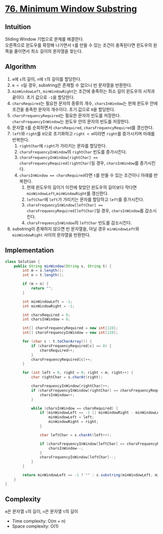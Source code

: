 # [76. Minimum Window Substring](https://leetcode.com/problems/minimum-window-substring/)

## Intuition
Sliding Window 기법으로 문제를 해결한다.\
오른쪽으로 윈도우를 확장해 나가면서 `t`를 만들 수 있는 조건이 충족된다면 윈도우의 왼쪽을 줄이면서 최소 길이의 문자열을 찾는다.

## Algorithm
1. `m`에 `s`의 길이, `n`에 `t`의 길이를 할당한다.
2. `m < n`일 경우, substring은 존재할 수 없으니 빈 문자열을 반환한다.
3. `minWindowLeft`, `minWindowRight`는 조건에 충족하는 최소 길이 윈도우의 시작과 끝이다. 초기 값으로 `-1`을 할당한다.
4. `charsRequired`는 필요한 문자의 종류의 개수, `charsInWindow`는 현재 윈도우 안에 조건을 충족한 문자의 개수이다. 초기 값으로 `0`을 할당한다.
5. `charsFrequencyRequired`는 필요한 문자의 빈도를 저장한다. `charsFrequencyInWindow`는 윈도우 안의 문자의 빈도를 저장한다.
6. 문자열 `t`를 순회하면서 `charsRequired`, `charsFrequencyRequired`를 갱신한다.
7. `left`와 `right`를 `0`으로 초기화하고 `right < m`이라면 `right`를 증가시키며 아래를 반복한다.
   1. `rightChar`에 `right`가 가리키는 문자를 할당한다.
   2. `charsFrequencyInWindow`의 `rightChar` 빈도를 증가시킨다.
   3. `charsFrequencyInWindow[rightChar] == charsFrequencyRequired[rightChar]`일 경우, `charsInWindow`를 증가시킨다.
   3. `charsInWindow == charsRequired`라면 `t`를 만들 수 있는 조건이니 아래를 반복한다.
      1. 현재 윈도우의 길이가 이전에 찾았던 윈도우의 길이보다 작다면 `minWindowLeft`,`minWindowRight`를 갱신한다.
      2. `leftChar`에 `left`가 가리키는 문자를 할당하고 `left`를 증가시킨다.
      3. `charsFrequencyInWindow[leftChar] == charsFrequencyRequired[leftChar]`일 경우, `charsInWindow`를 감소시킨다.
      4. `charsFrequencyInWindow`의 `leftChar` 빈도를 감소시킨다.
8. substring이 존재하지 않으면 빈 문자열을, 아닐 경우 `minWindowLeft`와 `minWindowRight` 사이의 문자열을 반환한다.

## Implementation
```java
class Solution {
    public String minWindow(String s, String t) {
        int m = s.length();
        int n = t.length();

        if (m < n) {
            return "";
        }

        int minWindowLeft = -1;
        int minWindowRight = -1;

        int charsRequired = 0;
        int charsInWindow = 0;

        int[] charsFrequencyRequired = new int[128];
        int[] charsFrequencyInWindow = new int[128];

        for (char c : t.toCharArray()) {
            if (charsFrequencyRequired[c] == 0) {
                charsRequired++;
            }
            charsFrequencyRequired[c]++;
        }

        for (int left = 0, right = 0; right < m; right++) {
            char rightChar = s.charAt(right);

            charsFrequencyInWindow[rightChar]++;
            if (charsFrequencyInWindow[rightChar] == charsFrequencyRequired[rightChar]) {
                charsInWindow++;
            }

            while (charsInWindow == charsRequired) {
                if (minWindowLeft == -1 || minWindowRight - minWindowLeft > right - left) {
                    minWindowLeft = left;
                    minWindowRight = right;
                }

                char leftChar = s.charAt(left++);

                if (charsFrequencyInWindow[leftChar] == charsFrequencyRequired[leftChar]) {
                    charsInWindow--;
                }
                charsFrequencyInWindow[leftChar]--;
            }
        }

        return minWindowLeft == -1 ? "" : s.substring(minWindowLeft, minWindowRight + 1);
    }
}
```

## Complexity
`m`은 문자열 `s`의 길이, `n`은 문자열 `t`의 길이
- Time complexity: O(m + n)
- Space complexity: O(1)
